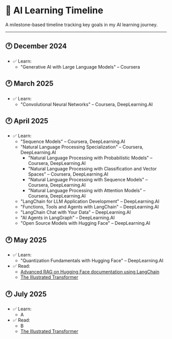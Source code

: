 
# 📅 AI Learning Timeline

A milestone-based timeline tracking key goals in my AI learning journey.

---

## 🕐 December 2024
- ✅ Learn:
  - "Generative AI with Large Language Models" – Coursera

## 🕐 March 2025
- ✅ Learn:
  - "Convolutional Neural Networks" – Coursera, DeepLearning.AI
 
## 🕐 April 2025
- ✅ Learn:
  - "Sequence Models" – Coursera, DeepLearning.AI
  - "Natural Language Processing Specialization" – Coursera, DeepLearning.AI
  	- "Natural Language Processing with Probabilistic Models" – Coursera, DeepLearning.AI
  	- "Natural Language Processing with Classification and Vector Spaces" – Coursera, DeepLearning.AI
  	- "Natural Language Processing with Sequence Models" – Coursera, DeepLearning.AI
  	- "Natural Language Processing with Attention Models" – Coursera, DeepLearning.AI
   - "LangChain for LLM Application Development" – DeepLearning.AI
   - "Functions, Tools and Agents with LangChain" – DeepLearning.AI
   - "LangChain Chat with Your Data" – DeepLearning.AI
   - "AI Agents in LangGraph" – DeepLearning.AI
   - "Open Source Models with Hugging Face" – DeepLearning.AI
   
## 🕐 May 2025
- ✅ Learn:
  - "Quantization Fundamentals with Hugging Face" – DeepLearning.AI
- ✅ Read:
  - [Advanced RAG on Hugging Face documentation using LangChain](https://huggingface.co/learn/cookbook/en/advanced_rag)
  - [The Illustrated Transformer](https://jalammar.github.io/illustrated-transformer/)

## 🕐 July 2025
- ✅ Learn:
  - A
- ✅ Read:
  - B
  - [The Illustrated Transformer](https://jalammar.github.io/illustrated-transformer/)


